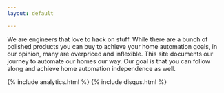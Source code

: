 ```yaml
---
layout: default

---
```


We are engineers that love to hack on stuff.  While there are a bunch of polished products you can buy to achieve your home automation goals, in our opinion, many are overpriced and inflexible.  This site documents our journey to automate our homes our way.  Our goal is that you can follow along and achieve home automation independence as well.

{% include analytics.html %}
{% include disqus.html %}
